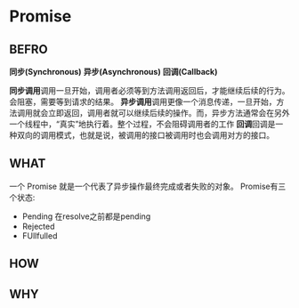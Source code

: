 # Promise

## BEFRO
**同步(Synchronous)**
**异步(Asynchronous)**
**回调(Callback)**

**同步调用**调用一旦开始，调用者必须等到方法调用返回后，才能继续后续的行为。会阻塞，需要等到请求的结果。
**异步调用**调用更像一个消息传递，一旦开始，方法调用就会立即返回，调用者就可以继续后续的操作。而，异步方法通常会在另外一个线程中，“真实”地执行着。整个过程，不会阻碍调用者的工作
**回调**回调是一种双向的调用模式，也就是说，被调用的接口被调用时也会调用对方的接口。

## WHAT
一个 Promise 就是一个代表了异步操作最终完成或者失败的对象。
Promise有三个状态:
- Pending 在resolve之前都是pending
- Rejected
- FUllfulled

## HOW

## WHY
